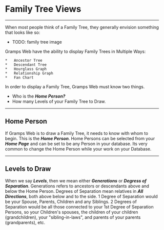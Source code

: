#	Family Tree Views

---

When most people think of a Family Tree, they generally envision something that looks like so:

*	TODO: family tree image

Gramps Web have the ability to display Family Trees in Multiple Ways: 

	*	Ancestor Tree
	*	Descendant Tree 
	*	Hourglass Graph
	*	Relationship Graph
	*	Fan Chart  

In order to display a Family Tree, Gramps Web must know two things.

*	Who is the ***Home Person?*** 
*   How many Levels of your Family Tree to Draw. 

---

##	Home Person

If Gramps Web is to draw a Family Tree, it needs to know with whom to begin.  This is the ***Home Person***.  Home Persons can be selected from your ***Home Page*** and can be set to be any Person in your database.  Its very common to change the Home Person while your work on your Database. 

---

##	Levels to Draw

When we say ***Levels***, then we mean either ***Generations*** or ***Degress of Separation***.  Generations refers to ancestors or descendants above and below the Home Person. Degrees of Separation mean relatives in ***All Directions***, both above below and to the side.  1 Degree of Separation would be your Spouse, Parents, Children and any Siblings.  2 Degrees of Separation would be all those connected to your 1st Degree of Separation Persons, so your Children's spouses, the children of your children (grandchildren), your "sibling-in-laws", and parents of your parents (grandparents), etc.
